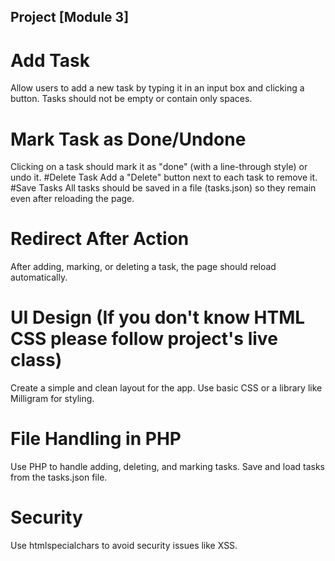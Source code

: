 ## Project [Module 3]

# Add Task
Allow users to add a new task by typing it in an input box and clicking a button.
Tasks should not be empty or contain only spaces.
# Mark Task as Done/Undone
Clicking on a task should mark it as "done" (with a line-through style) or undo it.
#Delete Task
Add a "Delete" button next to each task to remove it.
#Save Tasks
All tasks should be saved in a file (tasks.json) so they remain even after reloading the page.
# Redirect After Action
After adding, marking, or deleting a task, the page should reload automatically.
# UI Design (If you don't know HTML CSS please follow project's live class)
Create a simple and clean layout for the app.
Use basic CSS or a library like Milligram for styling.
# File Handling in PHP
Use PHP to handle adding, deleting, and marking tasks.
Save and load tasks from the tasks.json file.
# Security
Use htmlspecialchars to avoid security issues like XSS.
